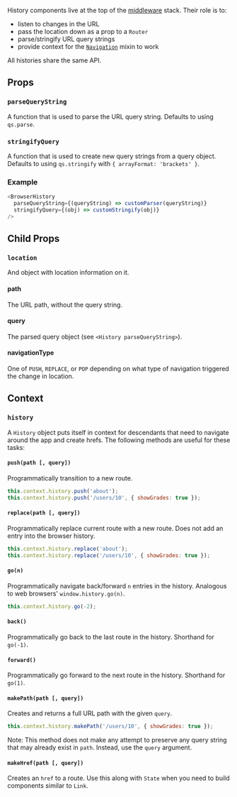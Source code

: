 History components live at the top of the [middleware][Middleware] stack. Their
role is to:

- listen to changes in the URL
- pass the location down as a prop to a `Router`
- parse/stringify URL query strings
- provide context for the [`Navigation`][Navigation] mixin to work

All histories share the same API.

Props
-----

### `parseQueryString`

A function that is used to parse the URL query string. Defaults to using
`qs.parse`.

### `stringifyQuery`

A function that is used to create new query strings from a query object.
Defaults to using `qs.stringify` with `{ arrayFormat: 'brackets' }`.

### Example

```js
<BrowserHistory
  parseQueryString={(queryString) => customParser(queryString)}
  stringifyQuery={(obj) => customStringify(obj)}
/>
```

Child Props
-----------

### `location`

And object with location information on it.

#### path

The URL path, without the query string.

#### query

The parsed query object (see `<History parseQueryString>`).

#### navigationType

One of `PUSH`, `REPLACE`, or `POP` depending on what type of navigation
triggered the change in location.

Context
-------

### `history`

A `History` object puts itself in context for descendants that need to
navigate around the app and create hrefs. The following methods are useful
for these tasks:

#### `push(path [, query])`

Programmatically transition to a new route.

```js
this.context.history.push('about');
this.context.history.push('/users/10', { showGrades: true });
```

#### `replace(path [, query])`

Programmatically replace current route with a new route. Does not add an
entry into the browser history.

```js
this.context.history.replace('about');
this.context.history.replace('/users/10', { showGrades: true });
```

#### `go(n)`

Programmatically navigate back/forward `n` entries in the history. Analogous
to web browsers' `window.history.go(n)`.

```js
this.context.history.go(-2);
```

#### `back()`

Programmatically go back to the last route in the history. Shorthand for
`go(-1)`.

#### `forward()`

Programmatically go forward to the next route in the history. Shorthand
for `go(1)`.

#### `makePath(path [, query])`

Creates and returns a full URL path with the given `query`.

```js
this.context.history.makePath('/users/10', { showGrades: true });
```

Note: This method does not make any attempt to preserve any query string
that may already exist in `path`. Instead, use the `query` argument.

#### `makeHref(path [, query])`

Creates an `href` to a route. Use this along with `State` when you
need to build components similar to `Link`.

  [Middleware]:#TODO
  [Navigation]:#TODO

